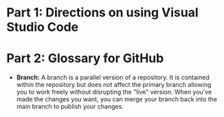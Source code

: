 # Part 1: Directions on using Visual Studio Code


# Part 2: Glossary for GitHub
- **Branch:** A branch is a parallel version of a repository. It is contained within the repository but does not affect the primary branch allowing you to work freely without disrupting the "live" version. When you've made the changes you want, you can merge your branch back into the main branch to publish your changes.
